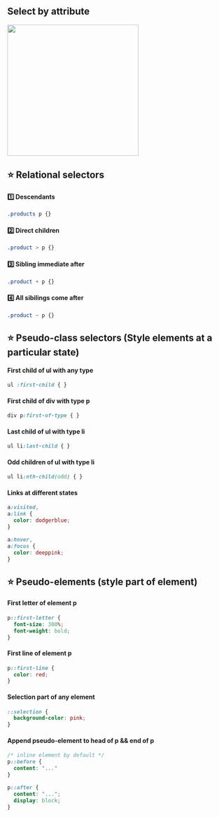 ## Select by attribute
<img width="300px" src="https://user-images.githubusercontent.com/28957748/130664890-afe0927b-927a-493f-8af3-fe4a37874567.png" />

## :star: Relational selectors
#### :one: Descendants
```css
.products p {}
```
#### :two: Direct children
```css
.product > p {}
```
#### :three: Sibling immediate after
```css
.product + p {}
```
#### :four: All sibilings come after
```css
.product ~ p {}
```

## :star: Pseudo-class selectors (Style elements at a particular state)
#### First child of ul with any type
```css
ul :first-child { }
```
#### First child of div with type p
```css
div p:first-of-type { }
```
#### Last child of ul with type li
```css
ul li:last-child { }
```
#### Odd children of ul with type li
```css
ul li:nth-child(odd) { }
```
#### Links at different states
```css
a:visited,
a:link {
  color: dodgerblue;
}

a:hover,
a:focus {
  color: deeppink;
}
```

## :star: Pseudo-elements (style part of element)
#### First letter of element p
```css
p::first-letter {
  font-size: 300%;
  font-weight: bold;
}
```
#### First line of element p
```css
p::first-line {
  color: red;
}
```
#### Selection part of any element
```css
::selection {
  background-color: pink;
}
```
#### Append pseudo-element to head of p && end of p
```css
/* inline element by default */
p::before {
  content: "..."
}

p::after {
  content: "...";
  display: block;
}
